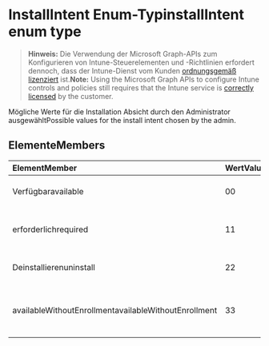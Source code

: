 # <a name="installintent-enum-type"></a><span data-ttu-id="809e7-101">InstallIntent Enum-Typ</span><span class="sxs-lookup"><span data-stu-id="809e7-101">installIntent enum type</span></span>

> <span data-ttu-id="809e7-102">**Hinweis:** Die Verwendung der Microsoft Graph-APIs zum Konfigurieren von Intune-Steuerelementen und -Richtlinien erfordert dennoch, dass der Intune-Dienst vom Kunden [ordnungsgemäß lizenziert](https://go.microsoft.com/fwlink/?linkid=839381) ist.</span><span class="sxs-lookup"><span data-stu-id="809e7-102">**Note:** Using the Microsoft Graph APIs to configure Intune controls and policies still requires that the Intune service is [correctly licensed](https://go.microsoft.com/fwlink/?linkid=839381) by the customer.</span></span>

<span data-ttu-id="809e7-103">Mögliche Werte für die Installation Absicht durch den Administrator ausgewählt</span><span class="sxs-lookup"><span data-stu-id="809e7-103">Possible values for the install intent chosen by the admin.</span></span>
## <a name="members"></a><span data-ttu-id="809e7-104">Elemente</span><span class="sxs-lookup"><span data-stu-id="809e7-104">Members</span></span>
|<span data-ttu-id="809e7-105">Element</span><span class="sxs-lookup"><span data-stu-id="809e7-105">Member</span></span>|<span data-ttu-id="809e7-106">Wert</span><span class="sxs-lookup"><span data-stu-id="809e7-106">Value</span></span>|<span data-ttu-id="809e7-107">Beschreibung</span><span class="sxs-lookup"><span data-stu-id="809e7-107">Description</span></span>|
|:---|:---|:---|
|<span data-ttu-id="809e7-108">Verfügbar</span><span class="sxs-lookup"><span data-stu-id="809e7-108">available</span></span>|<span data-ttu-id="809e7-109">0</span><span class="sxs-lookup"><span data-stu-id="809e7-109">0</span></span>|<span data-ttu-id="809e7-110">Verfügbare Install beabsichtigt.</span><span class="sxs-lookup"><span data-stu-id="809e7-110">Available install intent.</span></span>|
|<span data-ttu-id="809e7-111">erforderlich</span><span class="sxs-lookup"><span data-stu-id="809e7-111">required</span></span>|<span data-ttu-id="809e7-112">1</span><span class="sxs-lookup"><span data-stu-id="809e7-112">1</span></span>|<span data-ttu-id="809e7-113">Installieren der erforderlichen beabsichtigt.</span><span class="sxs-lookup"><span data-stu-id="809e7-113">Required install intent.</span></span>|
|<span data-ttu-id="809e7-114">Deinstallieren</span><span class="sxs-lookup"><span data-stu-id="809e7-114">uninstall</span></span>|<span data-ttu-id="809e7-115">2</span><span class="sxs-lookup"><span data-stu-id="809e7-115">2</span></span>|<span data-ttu-id="809e7-116">Deinstallieren Sie Install beabsichtigt.</span><span class="sxs-lookup"><span data-stu-id="809e7-116">Uninstall install intent.</span></span>|
|<span data-ttu-id="809e7-117">availableWithoutEnrollment</span><span class="sxs-lookup"><span data-stu-id="809e7-117">availableWithoutEnrollment</span></span>|<span data-ttu-id="809e7-118">3</span><span class="sxs-lookup"><span data-stu-id="809e7-118">3</span></span>|<span data-ttu-id="809e7-119">Ohne Registrierung Install beabsichtigt verfügbar.</span><span class="sxs-lookup"><span data-stu-id="809e7-119">Available without enrollment install intent.</span></span>|



